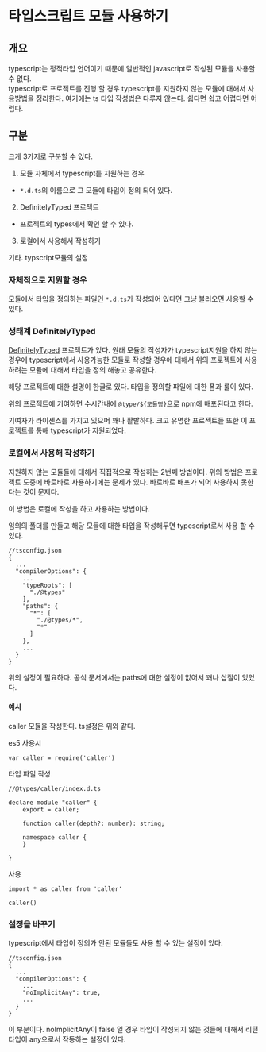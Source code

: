# 타입스크립트 모듈 사용하기

## 개요

typescript는 정적타입 언어이기 때문에 일반적인 javascript로 작성된 모듈을 사용할 수 없다.  
typescript로 프로젝트를 진행 할 경우 typescript를 지원하지 않는 모듈에 대해서 사용방법을 정리한다.
여기에는 ts 타입 작성법은 다루지 않는다. 쉽다면 쉽고 어렵다면 어렵다.

## 구분

크게 3가지로 구분할 수 있다.
1. 모듈 자체에서 typescript를 지원하는 경우
  * `*.d.ts`의 이름으로 그 모듈에 타입이 정의 되어 있다.
2. DefinitelyTyped 프로젝트
  * 프로젝트의 types에서 확인 할 수 있다.
3. 로컬에서 사용해서 작성하기

기타. typscript모듈의 설정

### 자체적으로 지원할 경우

 모듈에서 타입을 정의하는 파일인 `*.d.ts`가 작성되어 있다면 그냥 불러오면 사용할 수 있다.

### 생태계 DefinitelyTyped

[DefinitelyTyped](https://github.com/DefinitelyTyped/DefinitelyTyped) 프로젝트가 있다.
원래 모듈의 작성자가 typescript지원을 하지 않는 경우에 typescript에서 사용가능한 모듈로 작성할 경우에 대해서 위의 프로젝트에 사용하려는 모듈에 대해서 타입을 정의 해놓고 공유한다.

해당 프로젝트에 대한 설명이 한글로 있다. 타입을 정의할 파일에 대한 폼과 룰이 있다.

위의 프로젝트에 기여하면 수시간내에 `@type/${모듈명}`으로 npm에 배포된다고 한다.

기여자가 라이센스를 가지고 있으머 꽤나 활발하다. 크고 유명한 프로젝트들 또한 이 프로젝트를 통해 typescript가 지원되었다.

### 로컬에서 사용해 작성하기

지원하지 않는 모듈들에 대해서 직접적으로 작성하는 2번째 방법이다. 위의 방법은 프로젝트 도중에 바로바로 사용하기에는 문제가 있다. 바로바로 배포가 되어 사용하지 못한다는 것이 문제다.

이 방법은 로컬에 작성을 하고 사용하는 방법이다.

임의의 폴더를 만들고 해당 모듈에 대한 타입을 작성해두면 typescript로서 사용 할 수 있다.


```
//tsconfig.json
{
  ...
  "compilerOptions": {
    ...
    "typeRoots": [
      "./@types"
    ],
    "paths": {
      "*": [
        "./@types/*",
        "*"
      ]
    },
    ...
  }
}
```

위의 설정이 필요하다. 공식 문서에서는 paths에 대한 설정이 없어서 꽤나 삽질이 있었다.


#### 예시

caller 모듈을 작성한다. ts설정은 위와 같다.

es5 사용시

```
var caller = require('caller')
```


타입 파일 작성
```
//@types/caller/index.d.ts

declare module "caller" {
    export = caller;

    function caller(depth?: number): string;

    namespace caller {
    }

}
```

사용

```
import * as caller from 'caller'

caller()
```

### 설정을 바꾸기

typescript에서 타입이 정의가 안된 모듈들도 사용 할 수 있는 설정이 있다.


```
//tsconfig.json
{
  ...
  "compilerOptions": {
    ...
    "noImplicitAny": true,
    ...
  }
}
```

이 부분이다. noImplicitAny이 false 일 경우 타입이 작성되지 않는 것들에 대해서 리턴타입이 any으로서 작동하는 설정이 있다.
